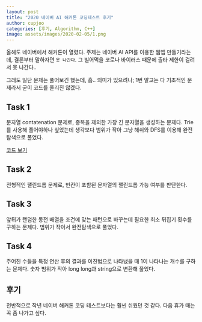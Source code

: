 ```yaml
---
layout: post
title: "2020 네이버 AI 해커톤 코딩테스트 후기"
author: cupjoo
categories: [후기, Algorithm, C++]
image: assets/images/2020-02-05/1.png
---
```


올해도 네이버에서 해커톤이 열렸다. 주제는 네이버 AI API를 이용한 웹앱 만들기라는데, 결론부터 말하자면 `못 나간다`. 그 빌어먹을 코로나 바이러스 때문에 출타 제한이 걸려서 못 나간다..

그래도 일단 문제는 풀어보긴 했는데, 흠.. 의미가 있으려나; 1번 말고는 다 기초적인 문제라서 굳이 코드를 올리진 않겠다.

## Task 1

문자열 contatenation 문제로, 중복을 제외한 가장 긴 문자열을 생성하는 문제다. Trie를 사용해 풀어야하나 싶었는데 생각보다 범위가 작아 그냥 해쉬와 DFS를 이용해 완전탐색으로 풀었다.

[코드 보기](https://github.com/armypago/Competitive-Programming/blob/master/Junyoung/Naver/2020_task1.cpp)

## Task 2

전형적인 팰린드롬 문제로, 빈칸이 포함된 문자열의 팰린드롬 가능 여부를 판단한다.

## Task 3

앞뒤가 랜덤한 동전 배열을 조건에 맞는 패턴으로 바꾸는데 필요한 최소 뒤집기 횟수를 구하는 문제다. 범위가 작아서 완전탐색으로 풀었다.

## Task 4

주어진 수들을 특정 연산 후의 결과를 이진법으로 나타냈을 때 1이 나타나는 개수를 구하는 문제다. 숫자 범위가 작아 long long과 string으로 변환해 풀었다.

## 후기

전반적으로 작년 네이버 해커톤 코딩 테스트보다는 훨씬 쉬웠던 것 같다. 다음 휴가 때는 꼭 좀 나가고 싶다.
